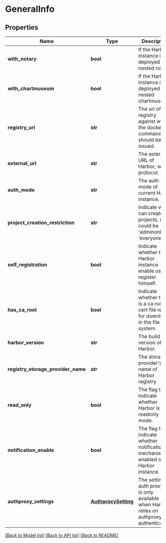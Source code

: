 # GeneralInfo

## Properties
Name | Type | Description | Notes
------------ | ------------- | ------------- | -------------
**with_notary** | **bool** | If the Harbor instance is deployed with nested notary. | [optional] 
**with_chartmuseum** | **bool** | If the Harbor instance is deployed with nested chartmuseum. | [optional] 
**registry_url** | **str** | The url of registry against which the docker command should be issued. | [optional] 
**external_url** | **str** | The external URL of Harbor, with protocol. | [optional] 
**auth_mode** | **str** | The auth mode of current Harbor instance. | [optional] 
**project_creation_restriction** | **str** | Indicate who can create projects, it could be &#39;adminonly&#39; or &#39;everyone&#39;. | [optional] 
**self_registration** | **bool** | Indicate whether the Harbor instance enable user to register himself. | [optional] 
**has_ca_root** | **bool** | Indicate whether there is a ca root cert file ready for download in the file system. | [optional] 
**harbor_version** | **str** | The build version of Harbor. | [optional] 
**registry_storage_provider_name** | **str** | The storage provider&#39;s name of Harbor registry | [optional] 
**read_only** | **bool** | The flag to indicate whether Harbor is in readonly mode. | [optional] 
**notification_enable** | **bool** | The flag to indicate whether notification mechanism is enabled on Harbor instance. | [optional] 
**authproxy_settings** | [**AuthproxySetting**](AuthproxySetting.md) | The setting of auth proxy this is only available when Harbor relies on authproxy for authentication. | [optional] 

[[Back to Model list]](../README.md#documentation-for-models) [[Back to API list]](../README.md#documentation-for-api-endpoints) [[Back to README]](../README.md)


